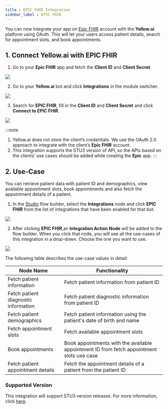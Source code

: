 ```yaml
---
title : EPIC FHIR Integration
sidebar_label : EPIC FHIR
---
```


You can now integrate your app on [Epic FHIR](https://fhir.epic.com/) account with the **Yellow.ai** platform using OAuth. This will let your users access patient details, search for appointment slots, and book appointments.

## 1. Connect Yellow.ai with EPIC FHIR

1. Go to your **Epic FHIR** app and fetch the **Client ID** and **Client Secret**.

![](https://i.imgur.com/MGxkK8J.png)


2. Go to your **Yellow.ai** bot and click **Integrations** in the module switcher.

![](https://i.imgur.com/BmIVufB.png)

3. Search for **EPIC FHIR**, fill in the **Client ID** and **Client Secret** and click **Connect to EPIC FHIR**.

![](https://i.imgur.com/bHEXvm6.png)


:::note 
1. Yellow.ai does not store the client’s credentials. We use the OAuth 2.0 approach to integrate with the client’s **Epic FHIR** account. 
2. This integration supports the STU3 version of API, so the  APIs based on the clients' use cases should be added while creating the **Epic** app.
:::

## 2. Use-Case

You can retrieve patient data with patient ID and  demographics, view available appointment slots, book appointments and also fetch the appointment details of a patient.

1. In the [Studio](https://docs.yellow.ai/docs/platform_concepts/studio/build/Flows/journeys) flow builder, select the **Integrations** node and click **EPIC FHIR** from the list of integrations that have been enabled for that bot.

![](https://i.imgur.com/HlhkU2S.png)

2. After clicking **EPIC FHIR**,an **Integration Action Node** will be added to the flow builder. When you click that node, you will see all the use-cases of this integration in a drop-down. Choose the one you want to use.

![](https://i.imgur.com/KMIIA9d.png)


The following table describes the use-case values in detail:

| Node Name| Functionality | 
| -------- | -------- |
| Fetch patient information | Fetch patient information from patient ID     | 
|Fetch patient diagnostic information| Fetch patient diagnostic information from patient ID|
|Fetch patient demographics| Fetch patient information using the patient's date of birth and name|
|Fetch appointment slots|Fetch available appointment slots|
|Book appointments|Book appointments with the available appointment ID from fetch appointment slots use case|
Fetch patient appointment details| Fetch the appointment details of a patient from the patient ID|


### Supported Version
This integration will support STU3 version releases. For more information, click [here](https://fhir.epic.com/Specifications).



